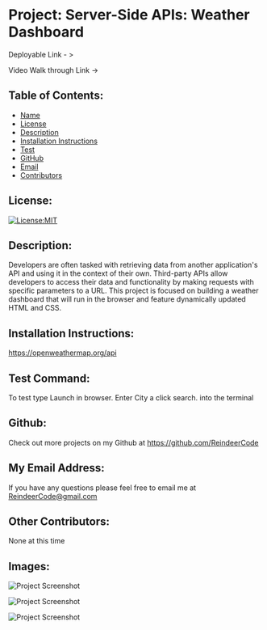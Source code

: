 # Project: Server-Side APIs: Weather Dashboard

  Deployable Link - > 

  Video Walk through Link -> 

## Table of Contents: 
- [Name](#name)
- [License](#license)
- [Description](#description)
- [Installation Instructions](#installationInstructions)
- [Test](#test)
- [GitHub](#gitHub)
- [Email](#email)
- [Contributors](#contributors)

## License:
[![License:MIT](https://img.shields.io/badge/License-MIT-yellow.svg)](https://opensource.org/licenses/MIT)

## Description:
Developers are often tasked with retrieving data from another application's API and using it in the context of their own. Third-party APIs allow developers to access their data and functionality by making requests with specific parameters to a URL. This project is focused on building a weather dashboard that will run in the browser and feature dynamically updated HTML and CSS.


## Installation Instructions: 
https://openweathermap.org/api

## Test Command: 
To test type Launch in browser. Enter City a click search. into the terminal

## Github: 
Check out more projects on my Github at https://github.com/ReindeerCode

## My Email Address:
If you have any questions please feel free to email me at ReindeerCode@gmail.com

## Other Contributors:
None at this time

## Images:
![Project Screenshot](./imagePathHere.png)

![Project Screenshot](./imagePathHere.png)

![Project Screenshot](./imagePathHere.png)
